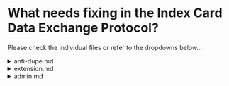 <h1>What needs fixing in the Index Card Data Exchange Protocol?</h1>
<p>Please check the individual files or refer to the dropdowns below...</p>

<details>
    <summary>anti-dupe.md</summary>
    <div>
        
---
# Q1: How can we ensure that each card is received once and only once?

> Assuming that an index card contains up to 4 ASCII characters as the body and that Alice wants to send a message to Bob, we need to keep track of the data from the header metadata. First, we sum up the number of cards in a message and add it to each card's header as the `message_length` to describe the total number of cards in the message. Second, we think about the whole message as an array of cards in the correct order, and then be aware of each card's respective index in the array. Then we add each card's respective index into its header as the `message_index`. Therefore, Bob is now able to see if he has received all of the cards to make the message by comparing the number of cards he has to the `message_length` metaadata in the header. Received cards less or larger than the `message_length` could help Bob be aware of a discrepancy. 

--- 
## However, what there is a risk of Bob receiving duplicate cards?
---



We can place another person, we will call them Nodey, before Bob tasked with the job of keeping track of duplicate cards and discarding them. Generally, when Nodey receives a card, they will acknowledge receiving that card and deny any cards with the same data. Then, Nodey will proceed to give that card to Bob, ensuring that he will receive the card only once. If Nodey receives a duplicate card, they will reject that card and discard it. Therefore, Bob will never have known the duplicate card's existence. 

> For example, Alice's message contains 3 cards total and Nodey has received the incoming cards in this (zero-indexed) order [0, 1, 0, 2, 2]. 

    Nodey receives card #0, acknowledges it, and gives it to Bob
    Nodey receives card #1, acknowledges it, and gives it to Bob
    Nodey receives card #0, observes that card #0 has already been received, and throws it away
    Nodey receives card #2, acknowledges it, and gives it to Bob
    Nodey receives card #2, observes that card #2 has already been received, and throws it away

Therefore in Bob's perspective

    Bob receives card #0 and acknowledges it.
    Bob receives card #1 and acknowledges it.
    Bob receives card #2 and acknowledges it.

:white_check_mark: Bob has received each card once and only once

    </div>
</details>

<details>
    <summary>extension.md</summary>
    <div>
        
---
# Q2: How can we add additional features to the protocol without breaking previous functionality?

> Assuming that an index card contains up to 4 ASCII characters as the body, Nodey is before Bob as the anti-duplication manager from the [`anti-dupe problem`](/anti-dupe.md), and that Alice wants to send a message to Bob...

Generally, we can add additional features to the protocol without breaking previous functionality by adding more metadata to the card's `header` and/or introducing nodes with a special role.

---
## Q3: How can we send a message to any individual on the whole UW campus?
---

If there are enough people on the whole UW campus standing right next to each other where they could pass the card to any message recipient, we can send a message to any individual by adding the recipient's name as `recipient_name` in the metadata `header`. Then the nodes/people can keep passing the card until they find the right node with the recipient name.

On the other hand, if the people are not right next to each other and there's some distance, then the nodes would have to travel to the next node and repeat the process until they reach the destination described in the `recipient_location` metadata where they can hand the message to the person with the name under `recipient_name`.

:white_check_mark: Therefore, the most optimal way to send a message to the correct individual would be to include `recipient_location` and `recipient_name` in the metadata `header`. We need the location so if the nodes have to travel to pass the card towards the destination, then they know exactly where to travel towards. Then, when they have arrived at the destination, they can just search for the specific person with the name under `recipient_name`. This is very similar to an **envelope** where one usually writes the recipient's name and address on it so the postal service knows where to go to and who to give the message to.

---
## Q4: How can we specify whether contents are ASCII text, Unicode text, or binary values?
---

:white_check_mark: To specify whether the contents or body are ASCII text, Unicode text, or binary values, we can add the value `content_type` to the metadata `header` so each nodes and the recipients would know what format the body data is in. This is basically the practice of the `Content-Type` header when working with [HTTP requests](https://developer.mozilla.org/en-US/docs/Web/HTTP/Headers/Content-Type).

---
## Q5: How can we keep a record of what nodes the card has passed through?
---

Assuming that each node has a unique identifier, we need to add a `route-map` variable to the `header` metadata to keep a record of what nodes the card has passed through. The `route-map` variable is a collection of key-value pairs. When the card is first sent out, the sender adds their unique identifier and the timestamp sent to the `route-map`. When the card is acknowledged by a node/person, they would add their unique identifier as the key and the timestamp received as the value to `route-map`. Then when the card is finally received by the recipient, they can use their acknowledgement timestamp to calculate exactly how long it took to get from the sender to the receiver and the intermediary times in between nodes.

> For example, if the route is [Alice, Z, Y, X, Bob] then this would be the interaction:

    Alice acknowledges the card, appends { Alice: '0' } into the map, then sends it out to Z.
    Z acknowledges the card, appends { Z: '100' } into the map, then sends it out to Y.
    Y acknowledges the card, appends { Y: '200' } into the map, then sends it out to X.
    X acknowledges the card, appends { X: '300' } into the map, then sends it out to Bob.
    Bob acknowledges the card, appends { Bob: '500' } into the map.

:white_check_mark: Now the entire history of the card's journey is marked and the latency of the card can be determined as well. 

    {
        Alice: '0', // in ms
        Z: '100',
        Y: '200',
        X: '300',
        Bob: '500'
    }

    Recipient   |   TBN*     |   Calculation |
    _________________________________________
    Alice       |   0ms     |   NA          |
    Z           |   100ms   |   100 - 0     |
    Y           |   100ms   |   200 - 100   |
    X           |   100ms   |   300 - 200   |
    Bob         |   200ms   |   500 - 300   |

    *TBN = Time Between Nodes

    </div>
</details>

<details>
    <summary>admin.md</summary>
    <div>
        
---
# Q6: How can we send commands ("SLEEP", "RESTART", "ARE-YOU-THERE", etc) to individual nodes in the network, rather than treat them as pass-through intermediaries?

If we analyze the proposal in Q5 in the [extension file](extension.md), we should acknowledge the assumption that **each node should have an unique identifier**. This would allow the recipient to have a record of what nodes each card has passed through and the time it took.

Therefore, we should consider each person as a node, including the sender and recipient. 

Naturally, every person has a name as their unique identifier. If I was a node, then my unique identifier would be "Elbert Cheng". If there is another person with the same name as me, then we can resolve this issue by changing the naming protocol to have each node have a hash as their unique identifier rather than a full name.

![Picture of a Graph](http://web.cecs.pdx.edu/~sheard/course/Cs163/Graphics/graph1.png)

Then we start to see a resemble to a graph in terms of connections and nodes. If we can want to send a command to an individual node, then we need to add the `recipient_name` in the metadata `header`. Maybe also a `content_type` of `COMMAND` to describe that we want the individual node to perform a specific action. Then we can start sending the message. When the specific node receives the message instruction, it will acknowledge the message to the sender so we know that the node has successfully received the message and is performing the action.

> Here's a possible example: If the sender is Node 1 and they want to send the command, `SLEEP`, to Node 5 then what would the interaction be?

    Node 1 prepares the message.
        Header: 
            {
                recipient_name: 4,
                content_type: 'COMMAND',
                ...
            }
        Body: 'SLEEP'
    Node 1 sends the card to Node 5.
    Node 5 receieves the card and acknowledges it.
    Repeat until Node 5 receives the entire message.
    Node 5 acknowledges the entire message then performs the command.

:white_check_mark: Therefore, if everyone has a unique identifier, and we consider all of the people as a node that could send the cards and receive the cards. Then we can send commands and honestly any sort of regular message to the individual nodes in the network. This would be very similar to a Peer-2-Peer (P2P) network.


    </div>
</details>